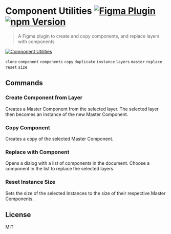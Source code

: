 # Component Utilities [![Figma Plugin](https://badgen.net/badge/figma/Component%20Utilities/yellow)](https://figma.com/c/plugin/785894722513806497/Component-Utilities) [![npm Version](https://badgen.net/npm/v/figma-component-utilities)](https://www.npmjs.com/package/figma-component-utilities)

> A Figma plugin to create and copy components, and replace layers with components

[![Component Utilities](https://raw.githubusercontent.com/yuanqing/figma-plugins/master/packages/figma-component-utilities/media/cover.png)](https://figma.com/c/plugin/785894722513806497/Component-Utilities)

`clone` `component` `components` `copy` `duplicate` `instance` `layers` `master` `replace` `reset` `size`

## Commands

### Create Component from Layer

Creates a Master Component from the selected layer. The selected layer then becomes an Instance of the new Master Component.

### Copy Component

Creates a copy of the selected Master Component.

### Replace with Component

Opens a dialog with a list of components in the document. Choose a component in the list to replace the selected layers.

### Reset Instance Size

Sets the size of the selected Instances to the size of their respective Master Components.

## License

MIT
